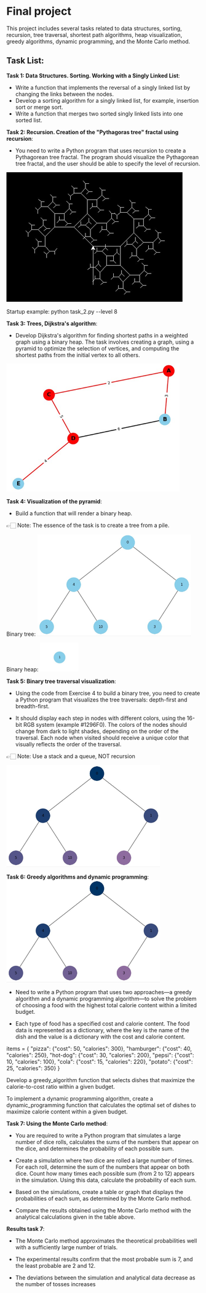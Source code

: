# Final project

This project includes several tasks related to data structures, sorting, recursion, tree traversal, shortest path algorithms, heap visualization, greedy algorithms, dynamic programming, and the Monte Carlo method.

## Task List:

**Task 1: Data Structures. Sorting. Working with a Singly Linked List**:

- Write a function that implements the reversal of a singly linked list by changing the links between the nodes.
- Develop a sorting algorithm for a singly linked list, for example, insertion sort or merge sort.
- Write a function that merges two sorted singly linked lists into one sorted list.

**Task 2: Recursion. Creation of the "Pythagoras tree" fractal using recursion**:

- You need to write a Python program that uses recursion to create a Pythagorean tree fractal. The program should visualize the Pythagorean tree fractal, and the user should be able to specify the level of recursion.

![Screenshoot](./images/tree.jpg)

Startup example: python task_2.py --level 8

**Task 3: Trees, Dijkstra's algorithm**:

- Develop Dijkstra's algorithm for finding shortest paths in a weighted graph using a binary heap. The task involves creating a graph, using a pyramid to optimize the selection of vertices, and computing the shortest paths from the initial vertex to all others.

<img src="./images/graph.jpg"  width="450" />

**Task 4: Visualization of the pyramid**:

- Build a function that will render a binary heap.

👉🏻 Note: The essence of the task is to create a tree from a pile.

Binary tree:
<img src="./images/draw_tree.jpg" width="400" />

Binary heap:
<img src="./images/draw_heap.jpg" width="100" />

**Task 5: Binary tree traversal visualization**:

- Using the code from Exercise 4 to build a binary tree, you need to create a Python program that visualizes the tree traversals: depth-first and breadth-first.

- It should display each step in nodes with different colors, using the 16-bit RGB system (example #1296F0). The colors of the nodes should change from dark to light shades, depending on the order of the traversal. Each node when visited should receive a unique color that visually reflects the order of the traversal.

👉🏻 Note: Use a stack and a queue, NOT recursion

<img src="./images/dfs.jpg" width="400" />

**Task 6: Greedy algorithms and dynamic programming**:
<img src="./images/dfs.jpg" width="400" />

- Need to write a Python program that uses two approaches—a greedy algorithm and a dynamic programming algorithm—to solve the problem of choosing a food with the highest total calorie content within a limited budget.

- Each type of food has a specified cost and calorie content. The food data is represented as a dictionary, where the key is the name of the dish and the value is a dictionary with the cost and calorie content.

items = {
"pizza": {"cost": 50, "calories": 300},
"hamburger": {"cost": 40, "calories": 250},
"hot-dog": {"cost": 30, "calories": 200},
"pepsi": {"cost": 10, "calories": 100},
"cola": {"cost": 15, "calories": 220},
"potato": {"cost": 25, "calories": 350}
}

Develop a greedy_algorithm function that selects dishes that maximize the calorie-to-cost ratio within a given budget.

To implement a dynamic programming algorithm, create a dynamic_programming function that calculates the optimal set of dishes to maximize calorie content within a given budget.

**Task 7: Using the Monte Carlo method**:

- You are required to write a Python program that simulates a large number of dice rolls, calculates the sums of the numbers that appear on the dice, and determines the probability of each possible sum.

- Create a simulation where two dice are rolled a large number of times. For each roll, determine the sum of the numbers that appear on both dice. Count how many times each possible sum (from 2 to 12) appears in the simulation. Using this data, calculate the probability of each sum.

- Based on the simulations, create a table or graph that displays the probabilities of each sum, as determined by the Monte Carlo method.

- Compare the results obtained using the Monte Carlo method with the analytical calculations given in the table above.

**Results task 7**:

- The Monte Carlo method approximates the theoretical probabilities well with a sufficiently large number of trials.

- The experimental results confirm that the most probable sum is 7, and the least probable are 2 and 12.

- The deviations between the simulation and analytical data decrease as the number of tosses increases

